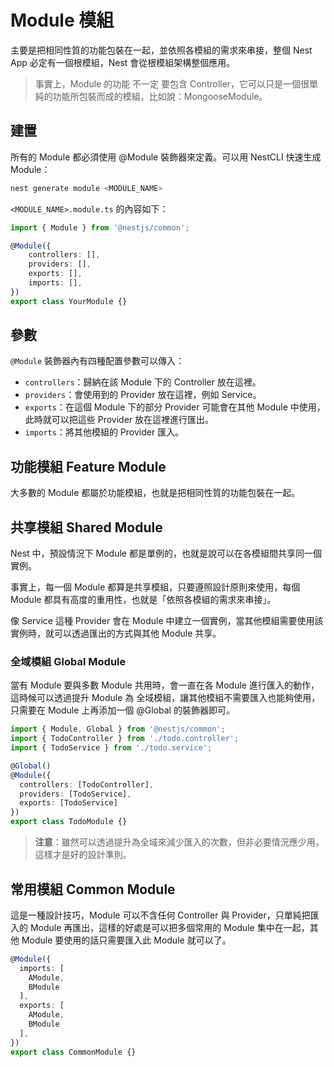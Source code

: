 # Module 模組

主要是把相同性質的功能包裝在一起，並依照各模組的需求來串接，整個 Nest App 必定有一個根模組，Nest 會從根模組架構整個應用。

>事實上，Module 的功能 不一定 要包含 Controller，它可以只是一個很單純的功能所包裝而成的模組，比如說：MongooseModule。

## 建置

所有的 Module 都必須使用 @Module 裝飾器來定義。可以用 NestCLI 快速生成 Module：

```bash
nest generate module <MODULE_NAME>
```

`<MODULE_NAME>.module.ts` 的內容如下：

```ts
import { Module } from '@nestjs/common';

@Module({
    controllers: [],
    providers: [],
    exports: [],
    imports: [],
})
export class YourModule {}
```

## 參數

`@Module` 裝飾器內有四種配置參數可以傳入：

- `controllers`：歸納在該 Module 下的 Controller 放在這裡。
- `providers`：會使用到的 Provider 放在這裡，例如 Service。
- `exports`：在這個 Module 下的部分 Provider 可能會在其他 Module 中使用，此時就可以把這些 Provider 放在這裡進行匯出。
- `imports`：將其他模組的 Provider 匯入。

## 功能模組 Feature Module

大多數的 Module 都屬於功能模組，也就是把相同性質的功能包裝在一起。

## 共享模組 Shared Module

Nest 中，預設情況下 Module 都是單例的，也就是說可以在各模組間共享同一個實例。

事實上，每一個 Module 都算是共享模組，只要遵照設計原則來使用，每個 Module 都具有高度的重用性，也就是「依照各模組的需求來串接」。

像 Service 這種 Provider 會在 Module 中建立一個實例，當其他模組需要使用該實例時，就可以透過匯出的方式與其他 Module 共享。

### 全域模組 Global Module

當有 Module 要與多數 Module 共用時，會一直在各 Module 進行匯入的動作，這時候可以透過提升 Module 為 全域模組，讓其他模組不需要匯入也能夠使用，只需要在 Module 上再添加一個 @Global 的裝飾器即可。

```ts
import { Module, Global } from '@nestjs/common';
import { TodoController } from './todo.controller';
import { TodoService } from './todo.service';

@Global()
@Module({
  controllers: [TodoController],
  providers: [TodoService],
  exports: [TodoService]
})
export class TodoModule {}
```

>**注意**：雖然可以透過提升為全域來減少匯入的次數，但非必要情況應少用，這樣才是好的設計準則。

## 常用模組 Common Module

這是一種設計技巧，Module 可以不含任何 Controller 與 Provider，只單純把匯入的 Module 再匯出，這樣的好處是可以把多個常用的 Module 集中在一起，其他 Module 要使用的話只需要匯入此 Module 就可以了。

```ts
@Module({
  imports: [
    AModule,
    BModule
  ],
  exports: [
    AModule,
    BModule
  ],
})
export class CommonModule {}
```
